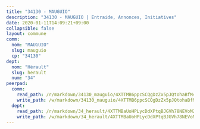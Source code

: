 ```yaml
---
title: "34130 - MAUGUIO"
description: "34130 - MAUGUIO | Entraide, Annonces, Initiatives"
date: 2020-01-11T14:09:21+09:00
collapsible: false
layout: commune
comm:
  nom: "MAUGUIO"
  slug: mauguio
  cp: "34130"
dept:
  nom: "Hérault"
  slug: herault
  num: "34"
peerpad:
  comm:
    read_path: /r/markdown/34130_mauguio/4XTTMB6ppcSCQgDzZx5pJQtohaBfM4eaLasrADyoci6AhwXwA
    write_path: /w/markdown/34130_mauguio/4XTTMB6ppcSCQgDzZx5pJQtohaBfM4eaLasrADyoci6AhwXwA-K3TgV1xtAYbfbgUZowTE7piYWHwBpPUK4tsCNhpzxtuz21Tsq95Wwn4PiC9YwSnCsANTFGnz1GYiTGc1dGQfUoxxo4VBg6p9jzLaTJ2sJZWsBShvwaPvgVagbPqFt52h5aiCAku2
  dept:
    read_path: /r/markdown/34_herault/4XTTMBaUoHPLycDdXPtqBJGVh78NEVoMZNyf8Wnh1X5DK6Ew8
    write_path: /w/markdown/34_herault/4XTTMBaUoHPLycDdXPtqBJGVh78NEVoMZNyf8Wnh1X5DK6Ew8-K3TgTd4rzWVX1F82NgGyNepGUxhqCmodCALjxNZeEdBQWQhd1NJYx1gHMW9QBLL6sN41ALXRejLsG2VetgVferfVncrvVCz47dChJvN8ouQLRMdWs4KpxKPeRYR1nspmhzdBqF8J
---
```


